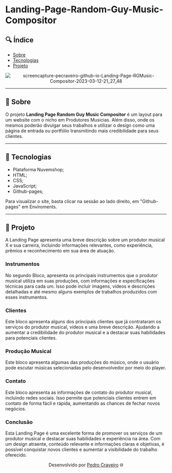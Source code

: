 # Landing-Page-Random-Guy-Music-Compositor

## 🔍 Índice
- [Sobre](#-sobre)
- [Tecnologias](#-tecnologias)
- [Projeto](#-Projeto)

<div align="center">
  

  ![screencapture-pecraveiro-github-io-Landing-Page-RGMusic-Compositor-2023-03-12-21_27_48](https://user-images.githubusercontent.com/79882049/224588172-810b6157-c9ec-4c57-8907-51c3bfa0cc77.png)


</div>



---

## 📑 Sobre

O projeto **Landing Page Random Guy Music Compositor** é um layout para um website com o nicho em Produtores Musicias. Além disso, onde os mesmos poderão divulgar seus trabalhos e utilizar o design como uma página de entrada ou portfólio transmitindo mais credibilidade para seus clientes. 

---

## 📑 Tecnologias

- Plataforma Nuvemshop;
- HTML;
- CSS;
- JavaScript;
- Github-pages;

Para visualizar o site, basta clicar na sessão ao lado direito, em "Github-pages" em Enviroments.

---

## 📑 Projeto

A Landing Page apresenta uma breve descrição sobre um produtor musical X e sua carreira, incluindo informações relevantes, como experiência, prêmios e reconhecimento em sua área de atuação.

### Instrumentos
No segundo Bloco, apresenta os principais instrumentos que o produtor musical utiliza em suas produções, com informações e especificações técnicas para cada um. Isso pode incluir imagens, vídeos e descrições detalhadas e até mesmo alguns exemplos de trabalhos produzidos com esses instrumentos.

### Clientes
Este bloco apresenta alguns dos principais clientes que já contrataram os serviços do produtor musical, vídeos e uma breve descrição. Ajudando a aumentar a credibilidade do produtor musical e a destacar suas habilidades para potenciais clientes.

### Produção Musical
Este bloco apresenta algumas das produções do músico, onde o usuário pode escutar músicas selecionadas pelo desenvolvedor por meio do player.

### Contato
Este bloco apresenta as informações de contato do produtor musical, incluindo redes sociais. Isso permite que potenciais clientes entrem em contato de forma fácil e rápida, aumentando as chances de fechar novos negócios.


### Conclusão
Esta Landing Page é uma excelente forma de promover os serviços de um produtor musical e destacar suas habilidades e experiência na área. Com um design atraente, conteúdo relevante e informações claras e objetivas, é possível conquistar novos clientes e aumentar a visibilidade do trabalho oferecido.

<p align="center">Desenvolvido por <a href ="https://www.linkedin.com/in/pecraveiro/">Pedro Craveiro</a> 🌐</p>
